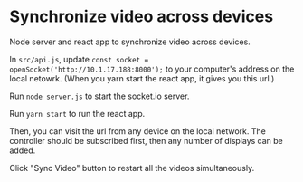 # Synchronize video across devices

Node server and react app to synchronize video across devices.

In `src/api.js`, update `const socket = openSocket('http://10.1.17.188:8000');` to your computer's address on the local netowrk. (When you yarn start the react app, it gives you this url.)

Run `node server.js` to start the socket.io server.

Run `yarn start` to run the react app.

Then, you can visit the url from any device on the local network. The controller should be subscribed first, then any number of displays can be added.

Click "Sync Video" button to restart all the videos simultaneously.
